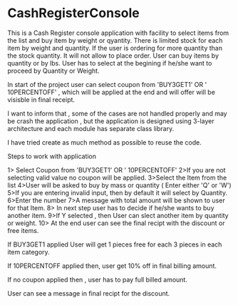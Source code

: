 # CashRegisterConsole

This is a Cash Register console application with facility to select items from the list and buy item by weight or qyantity. There is limited stock for each item  by weight and quantity. If the user is ordering  for more quantity than the stock quantity. It will not allow to place order. User can buy items by quantity or by lbs. User has to select at the begining if he/she want to proceed by Quantity or Weight.



In start of the project user can select coupon from 'BUY3GET1' OR ' 10PERCENTOFF' , which will be applied at the end and will offer will be visisble in final receipt.

I want to inform that , some of the cases are not handled properly and may be crash the application , but the application is designed using 3-layer architecture and each module has separate class library.

I have tried create as much method as possible to reuse the code. 

Steps to work with application

1> Select Coupon from 'BUY3GET1' OR ' 10PERCENTOFF'
2>If you are not selecting valid value no coupon will be applied.
3>Select the Item from the list
4>User will be asked to buy by mass or quantity ( Enter either 'Q' or 'W')
5>If you are entering invalid input, then by default it will select  by Quantity.
6>Enter the number 
7>A message with total amount  will be shown to user for that Item.
8> In next step user has to decide if he/she wants to buy another item.
9>If Y selected , then User can slect another item by quantity or weight.
10> At the end user can see the final recipt with the discount or free items.

If BUY3GET1 applied User will get 1 pieces   free for each 3 pieces in each item category.


If 10PERCENTOFF applied then, user get 10% off in final billing amount.

If no coupon applied then , user has to pay full billed amount.

User can see a message in final recipt for the discount.
